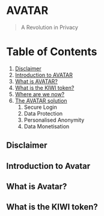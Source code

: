 # AVATAR
> A Revolution in Privacy

# Table of Contents
1. [Disclaimer](#disclaimer)
2. [Introduction to AVATAR](#introduction)
3. [What is AVATAR?](#what-is-avatar)
4. [What is the KIWI token?](#what-is-kiwi)
5. [Where are we now?](#where-are-we-now)
6. [The AVATAR solution](#avatar-solution)
    1. Secure Login
    2. Data Protection
    3. Personalised Anonymity
    4. Data Monetisation

## Disclaimer <a name="disclaimer"></a>

## Introduction to Avatar <a name="introduction"></a>

## What is Avatar? <a name="what-is-avatar"></a>

## What is the KIWI token? <a name="what-is-kiwi"></a>
